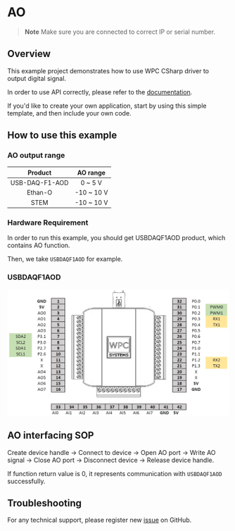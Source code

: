 # AO
> **Note**
> Make sure you are connected to correct IP or serial number.

## Overview

This example project demonstrates how to use WPC CSharp driver to output digital signal.

In order to use API correctly, please refer to the [documentation](https://wpc-systems-ltd.github.io/WPC_CSharp_driver_release/).

If you'd like to create your own application, start by using this simple template, and then include your own code.

## How to use this example

### AO output range

| Product         |AO range    |
|:---------------:|:----------:|
| USB-DAQ-F1-AOD  | 0 ~ 5 V    |
| Ethan-O         | -10 ~ 10 V |
| STEM            | -10 ~ 10 V |

### Hardware Requirement

In order to run this example, you should get USBDAQF1AOD product, which contains AO function.

Then, we take `USBDAQF1AOD` for example.

### USBDAQF1AOD

<img src="https://github.com/WPC-Systems-Ltd/WPC_CSharp_driver_release/blob/main/Reference/Pinouts/pinout-USBDAQF1AOD.JPG" alt="drawing" width="600"/>

## AO interfacing SOP

Create device handle -> Connect to device -> Open AO port -> Write AO signal -> Close AO port -> Disconnect device -> Release device handle.

If function return value is 0, it represents communication with `USBDAQF1AOD` successfully.

## Troubleshooting

For any technical support, please register new [issue](https://github.com/WPC-Systems-Ltd/WPC_CSharp_driver_release/issues) on GitHub.